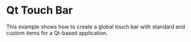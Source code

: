 Qt Touch Bar
============

This example shows how to create a global touch bar with standard
and custom items for a Qt-based application.
